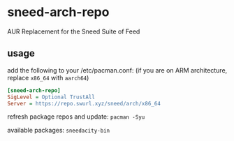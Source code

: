 # sneed-arch-repo

AUR Replacement for the Sneed Suite of Feed

## usage
add the following to your /etc/pacman.conf: (if you are on ARM architecture, replace `x86_64` with `aarch64`)
```ini
[sneed-arch-repo]
SigLevel = Optional TrustAll
Server = https://repo.swurl.xyz/sneed/arch/x86_64
```
refresh package repos and update: `pacman -Syu`

available packages: `sneedacity-bin`
